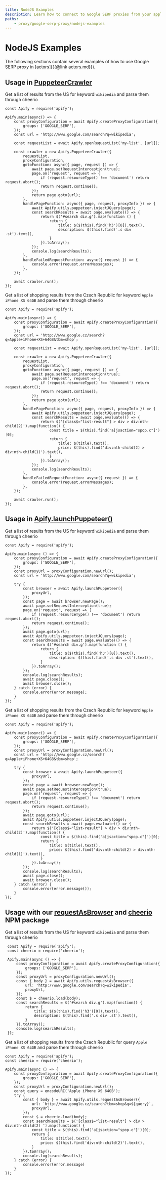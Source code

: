 ```yaml
---
title: NodeJS Examples
description: Learn how to connect to Google SERP proxies from your application using Node.js code examples. Configure proxy locations and reduce blocking when web scraping.
paths:
    - proxy/google-serp-proxy/nodejs-examples
---
```


# [](#nodejs-examples)NodeJS Examples

The following sections contain several examples of how to use Google SERP proxy in [actors]({{@link actors.md}}).

## [](#usage-in-puppeteer-crawler) Usage in [PuppeteerCrawler](https://sdk.apify.com/docs/api/puppeteer-crawler)

Get a list of results from the US for keyword `wikipedia` and parse them through cheerio

    const Apify = require('apify');

    Apify.main(async() => {
        const proxyConfiguration = await Apify.createProxyConfiguration({
            groups: ['GOOGLE_SERP'],
        });
        const url = 'http://www.google.com/search?q=wikipedia';

        const requestList = await Apify.openRequestList('my-list', [url]);

        const crawler = new Apify.PuppeteerCrawler({
            requestList,
            proxyConfiguration,
            gotoFunction: async({ page, request }) => {
                await page.setRequestInterception(true);
                page.on('request', request => {
                    if (request.resourceType() !== 'document') return request.abort();
                    return request.continue();
                });
                return page.goto(url);
            },
            handlePageFunction: async({ page, request, proxyInfo }) => {
                await Apify.utils.puppeteer.injectJQuery(page);
                const searchResults = await page.evaluate(() => {
                    return $('#search div.g').map(function () {
                        return {
                            title: $($(this).find('h3')[0]).text(),
                            description: $(this).find('.s div .st').text(),
                        }
                    }).toArray();
                });
                console.log(searchResults);
            },
            handleFailedRequestFunction: async({ request }) => {
                console.error(request.errorMessages);
            },
        });

        await crawler.run();
    });

Get a list of shopping results from the Czech Republic for keyword `Apple iPhone XS 64GB` and parse them through cheerio

    const Apify = require('apify');

    Apify.main(async() => {
        const proxyConfiguration = await Apify.createProxyConfiguration({
            groups: ['GOOGLE_SERP'],
        });
        const url = 'http://www.google.cz/search?q=Apple+iPhone+XS+64GB&tbm=shop';

        const requestList = await Apify.openRequestList('my-list', [url]);

        const crawler = new Apify.PuppeteerCrawler({
            requestList,
            proxyConfiguration,
            gotoFunction: async({ page, request }) => {
                await page.setRequestInterception(true);
                page.on('request', request => {
                    if (request.resourceType() !== 'document') return request.abort();
                    return request.continue();
                });
                return page.goto(url);
            },
            handlePageFunction: async({ page, request, proxyInfo }) => {
                await Apify.utils.puppeteer.injectJQuery(page);
                const searchResults = await page.evaluate(() => {
                    return $('[class$="list-result"] > div > div:nth-child(2)').map(function() {
                        const title = $(this).find('a[jsaction="spop.c"]')[0];
                        return {
                            title: $(title).text(),
                            price: $(this).find('div:nth-child(2) > div:nth-child(1)').text(),
                        }
                    }).toArray();
                });
                console.log(searchResults);
            },
            handleFailedRequestFunction: async({ request }) => {
                console.error(request.errorMessages);
            },
        });

        await crawler.run();
    });

## [](#usage-in-apify-launchPuppeteer) Usage in [Apify.launchPuppeteer()](https://sdk.apify.com/docs/api/apify#apifylaunchpuppeteeroptions)

Get a list of results from the US for keyword `wikipedia` and parse them through cheerio

    const Apify = require('apify');

    Apify.main(async () => {
        const proxyConfiguration = await Apify.createProxyConfiguration({
            groups: ['GOOGLE_SERP'],
        });
        const proxyUrl = proxyConfiguration.newUrl();
        const url = 'http://www.google.com/search?q=wikipedia';

        try {
            const browser = await Apify.launchPuppeteer({
                proxyUrl,
            });
            const page = await browser.newPage();
            await page.setRequestInterception(true);
            page.on('request', request => {
                if (request.resourceType() !== 'document') return request.abort();
                return request.continue();
            });
            await page.goto(url);
            await Apify.utils.puppeteer.injectJQuery(page);
            const searchResults = await page.evaluate(() => {
                return $('#search div.g').map(function () {
                    return {
                        title: $($(this).find('h3')[0]).text(),
                        description: $(this).find('.s div .st').text(),
                    }
                }).toArray();
            });
            console.log(searchResults);
            await page.close();
            await browser.close();
        } catch (error) {
            console.error(error.message);
        }
    });

Get a list of shopping results from the Czech Republic for keyword `Apple iPhone XS 64GB` and parse them through cheerio

    const Apify = require('apify');

    Apify.main(async() => {
        const proxyConfiguration = await Apify.createProxyConfiguration({
            groups: ['GOOGLE_SERP'],
        });
        const proxyUrl = proxyConfiguration.newUrl();
        const url = 'http://www.google.cz/search?q=Apple+iPhone+XS+64GB&tbm=shop';

        try {
            const browser = await Apify.launchPuppeteer({
                proxyUrl,
            });
            const page = await browser.newPage();
            await page.setRequestInterception(true);
            page.on('request', request => {
                if (request.resourceType() !== 'document') return request.abort();
                return request.continue();
            });
            await page.goto(url);
            await Apify.utils.puppeteer.injectJQuery(page);
            const searchResults = await page.evaluate(() => {
                return $('[class$="list-result"] > div > div:nth-child(2)').map(function() {
                    const title = $(this).find('a[jsaction="spop.c"]')[0];
                    return {
                        title: $(title).text(),
                        price: $(this).find('div:nth-child(2) > div:nth-child(1)').text(),
                    }
                }).toArray();
            });
            console.log(searchResults);
            await page.close();
            await browser.close();
        } catch (error) {
            console.error(error.message());
        }
    });

## [](#usage-with-request) Usage with our [requestAsBrowser](https://sdk.apify.com/docs/api/utils#utilsrequestasbrowseroptions) and [cheerio](https://www.npmjs.com/package/cheerio) NPM package

Get a list of results from the US for keyword `wikipedia` and parse them through cheerio

     const Apify = require('apify');
     const cheerio = require('cheerio');

     Apify.main(async () => {
         const proxyConfiguration = await Apify.createProxyConfiguration({
             groups: ['GOOGLE_SERP'],
         });
         const proxyUrl = proxyConfiguration.newUrl();
         const { body } = await Apify.utils.requestAsBrowser({
             url: 'http://www.google.com/search?q=wikipedia',
             proxyUrl,
         });
         const $ = cheerio.load(body);
         const searchResults = $('#search div.g').map(function() {
             return {
                 title: $($(this).find('h3')[0]).text(),
                 description: $(this).find('.s div .st').text(),
             }
         }).toArray();
         console.log(searchResults);
     });


Get a list of shopping results from the Czech Republic for query `Apple iPhone XS 64GB` and parse them through cheerio

    const Apify = require('apify');
    const cheerio = require('cheerio');

    Apify.main(async () => {
        const proxyConfiguration = await Apify.createProxyConfiguration({
            groups: ['GOOGLE_SERP'],
        });
        const proxyUrl = proxyConfiguration.newUrl();
        const query = encodeURI('Apple iPhone XS 64GB');
        try {
            const { body } = await Apify.utils.requestAsBrowser({
                url: `http://www.google.cz/search?tbm=shop&q=${query}`,
                proxyUrl,
            });
            const $ = cheerio.load(body);
            const searchResults = $('[class$="list-result"] > div > div:nth-child(2) ').map(function() {
                const title = $(this).find('a[jsaction="spop.c"]')[0];
                return {
                    title: $(title).text(),
                    price: $(this).find('div:nth-child(2)').text(),
                }
            }).toArray();
            console.log(searchResults);
        } catch (error) {
            console.error(error.message)
        }
    });



